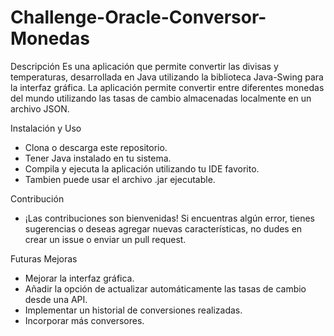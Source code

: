 # Challenge-Oracle-Conversor-Monedas

Descripción
Es una aplicación que permite convertir las divisas y temperaturas, desarrollada en Java utilizando la biblioteca Java-Swing para la interfaz gráfica. La aplicación permite convertir entre diferentes monedas del mundo utilizando las tasas de cambio almacenadas localmente en un archivo JSON.

Instalación y Uso
* Clona o descarga este repositorio.
* Tener Java instalado en tu sistema.
* Compila y ejecuta la aplicación utilizando tu IDE favorito.
* Tambien puede usar el archivo .jar ejecutable.

Contribución
* ¡Las contribuciones son bienvenidas! Si encuentras algún error, tienes sugerencias o deseas agregar nuevas características, no dudes en crear un issue o enviar un pull request.

Futuras Mejoras
* Mejorar la interfaz gráfica.
* Añadir la opción de actualizar automáticamente las tasas de cambio desde una API.
* Implementar un historial de conversiones realizadas.
* Incorporar más conversores.
